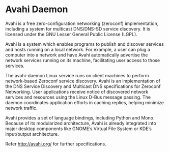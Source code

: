# Avahi Daemon

Avahi is a free zero-configuration networking (zeroconf) implementation, including a system for multicast DNS/DNS-SD service discovery.
It is licensed under the GNU Lesser General Public License (LGPL).

Avahi is a system which enables programs to publish and discover services and hosts running on a local network.
For example, a user can plug a computer into a network and have Avahi automatically advertise the network services running on its machine, facilitating user access to those services.

The avahi-daemon Linux service runs on client machines to perform network-based Zeroconf service discovery.
Avahi is an implementation of the DNS Service Discovery and Multicast DNS specifications for Zeroconf Networking.
User applications receive notice of discovered network services and resources using the Linux D-Bus message passing.
The daemon coordinates application efforts in caching replies, helping minimize network traffic.

Avahi provides a set of language bindings, including Python and Mono.
Because of its modularized architecture, Avahi is already integrated into major desktop components like GNOME’s Virtual File System or KDE’s input/output architecture.

Refer http://avahi.org/ for further specifications.
